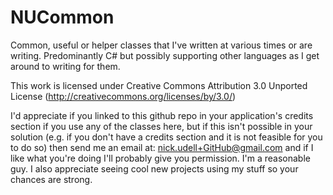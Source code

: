 NUCommon
========

Common, useful or helper classes that I've written at various times or are writing. Predominantly C# but 
possibly supporting other languages as I get around to writing for them.

This work is licensed under Creative Commons Attribution 3.0 Unported License 
(http://creativecommons.org/licenses/by/3.0/)

I'd appreciate if you linked to this github repo in your application's credits section if you use any of the classes 
here, but if this isn't possible in your solution (e.g. if you don't have a credits section and it is not feasible 
for you to do so) then send me an email at: nick.udell+GitHub@gmail.com and if I like what you're doing I'll probably 
give you permission. I'm a reasonable guy. I also appreciate seeing cool new projects using my stuff so your chances
are strong.
